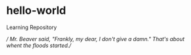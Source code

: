 # hello-world
Learning Repository

*/ Mr. Beaver said, "Frankly, my dear, I don't give a damn." That's about whent the floods started./*
